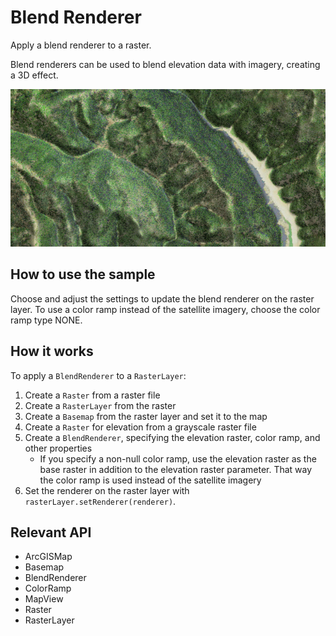 # Blend Renderer

Apply a blend renderer to a raster.

Blend renderers can be used to blend elevation data with imagery, creating a 3D effect.

![](BlendRenderer.png)

## How to use the sample

Choose and adjust the settings to update the blend renderer on the raster layer. To use a color ramp instead of the satellite imagery, choose the color ramp type NONE.

## How it works

To apply a `BlendRenderer` to a `RasterLayer`:

1.  Create a `Raster` from a raster file
2.  Create a `RasterLayer` from the raster
3.  Create a `Basemap` from the raster layer and set it to the map
4.  Create a `Raster` for elevation from a grayscale raster file
5.  Create a `BlendRenderer`, specifying the elevation raster, color ramp, and other properties
    *   If you specify a non-null color ramp, use the elevation raster as the base raster in addition to the elevation raster parameter. That way the color ramp is used instead of the satellite imagery
6.  Set the renderer on the raster layer with `rasterLayer.setRenderer(renderer)`.

## Relevant API

*   ArcGISMap
*   Basemap
*   BlendRenderer
*   ColorRamp
*   MapView
*   Raster
*   RasterLayer
